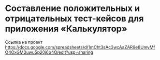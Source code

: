 # Составление положительных и отрицательных тест-кейсов для приложения «Калькулятор»
Ссылка на проект https://docs.google.com/spreadsheets/d/1mCht3sAc3wcAaZAR6e8UmyMfO4OxGM3uwu5p20j6o4Q/edit?usp=sharing
